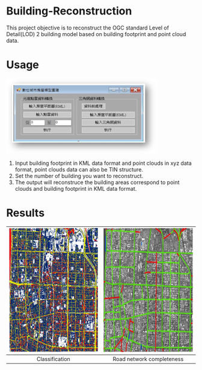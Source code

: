 # Building-Reconstruction

This project objective is to reconstruct the OGC standard Level of Detail(LOD) 2 building model based on building footprint and point cloud data.

# Usage
<img src="https://github.com/karta020500/Building-Reconstruction/blob/master/Automatic/UI.png" width = "400" height = "200" />

1. Input building footprint in KML data format and point clouds in xyz data format, point clouds data can also be TIN structure.
2. Set the number of building you want to reconstruct.
3. The output will reconstruce the building areas correspond to point clouds and building footprint in KML data format.

# Results

|  <img src="https://github.com/karta020500/Road-Network-Extraction/blob/master/SVM_Classification/Results/classification.png" width = "500" height = "330" /> | <img src="https://github.com/karta020500/Road-Network-Extraction/blob/master/Radon_line_tracing/Results/final.jpg" width = "500" height = "330" />  | 
|:-------:|:-----:|
|Classification|Road network completeness|

